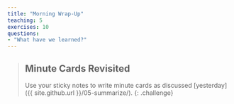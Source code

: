 ```yaml
---
title: "Morning Wrap-Up"
teaching: 5
exercises: 10
questions:
- "What have we learned?"
---
```


> ## Minute Cards Revisited
>
> Use your sticky notes to write minute cards
> as discussed [yesterday]({{ site.github.url }}/05-summarize/).
{: .challenge}
